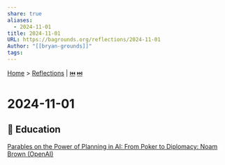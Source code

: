 ```yaml
---  
share: true  
aliases:  
  - 2024-11-01  
title: 2024-11-01  
URL: https://bagrounds.org/reflections/2024-11-01  
Author: "[[bryan-grounds]]"  
tags:   
---  
```

[Home](../index.md) > [Reflections](./index.md) | [⏮️](./2024-10-31.md) [⏭️](./2024-11-03.md)  
# 2024-11-01  
## 🧠 Education  
[Parables on the Power of Planning in AI: From Poker to Diplomacy: Noam Brown (OpenAI)](../videos/parables-on-the-power-of-planning-in-ai-from-poker-to-diplomacy-noam-brown-openai.md)  
